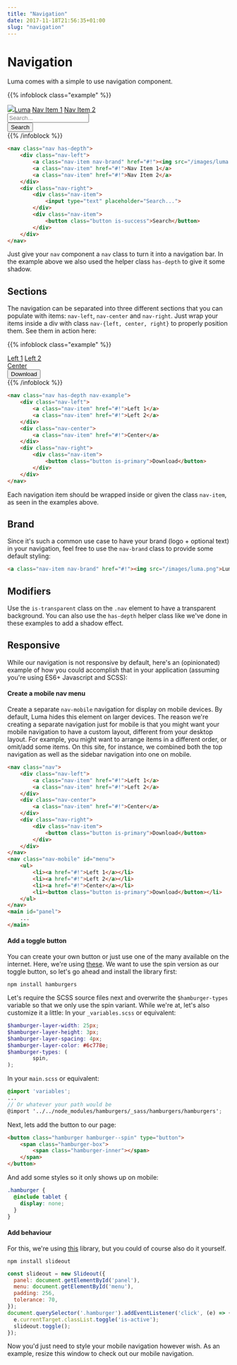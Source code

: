 ```yaml
---
title: "Navigation"
date: 2017-11-18T21:56:35+01:00
slug: "navigation"
---
```


# Navigation

Luma comes with a simple to use navigation component.

{{% infoblock class="example" %}}
<nav class="nav has-depth nav-example">
    <div class="nav-left">
        <a class="nav-item nav-brand" href="#!"><img src="/images/luma.png">Luma</a>
        <a class="nav-item" href="#!">Nav Item 1</a>
        <a class="nav-item" href="#!">Nav Item 2</a>
    </div>
    <div class="nav-right">
        <div class="nav-item">
            <input type="text" placeholder="Search...">
        </div>
        <div class="nav-item">
            <button class="button is-success">Search</button>
        </div>
    </div>
</nav>
{{% /infoblock %}}

```html
<nav class="nav has-depth">
    <div class="nav-left">
        <a class="nav-item nav-brand" href="#!"><img src="/images/luma.png">Luma</a>
        <a class="nav-item" href="#!">Nav Item 1</a>
        <a class="nav-item" href="#!">Nav Item 2</a>
    </div>
    <div class="nav-right">
        <div class="nav-item">
            <input type="text" placeholder="Search...">
        </div>
        <div class="nav-item">
            <button class="button is-success">Search</button>
        </div>
    </div>
</nav>
```

Just give your `nav` component a `nav` class to turn it into a navigation bar. In the example above we also used
the helper class `has-depth` to give it some shadow.

## Sections
The navigation can be separated into three different sections that you can populate with items: `nav-left`, `nav-center`
and `nav-right`. Just wrap your items inside a div with class `nav-{left, center, right}` to properly position them.
See them in action here:

{{% infoblock class="example" %}}
<nav class="nav has-depth nav-example">
    <div class="nav-left">
        <a class="nav-item" href="#!">Left 1</a>
        <a class="nav-item" href="#!">Left 2</a>
    </div>
    <div class="nav-center">
        <a class="nav-item" href="#!">Center</a>
    </div>
    <div class="nav-right">
        <div class="nav-item">
            <button class="button is-primary">Download</button>
        </div>
    </div>
</nav>
{{% /infoblock %}}

```html
<nav class="nav has-depth nav-example">
    <div class="nav-left">
        <a class="nav-item" href="#!">Left 1</a>
        <a class="nav-item" href="#!">Left 2</a>
    </div>
    <div class="nav-center">
        <a class="nav-item" href="#!">Center</a>
    </div>
    <div class="nav-right">
        <div class="nav-item">
            <button class="button is-primary">Download</button>
        </div>
    </div>
</nav>
```

Each navigation item should be wrapped inside or given the class `nav-item`, as seen in the examples above.

## Brand
Since it's such a common use case to have your brand (logo + optional text) in your navigation, feel free to use
the `nav-brand` class to provide some default styling:

```html
<a class="nav-item nav-brand" href="#!"><img src="/images/luma.png">Luma</a>
```

## Modifiers
Use the `is-transparent` class on the `.nav` element to have a transparent background. You can also use the `has-depth`
helper class like we've done in these examples to add a shadow effect.

## Responsive
While our navigation is not responsive by default, here's an (opinionated) example of how you could accomplish that in your
application (assuming you're using ES6+ Javascript and SCSS):


#### Create a mobile nav menu
Create a separate `nav-mobile` navigation for display on mobile devices. By default, Luma hides this element
on larger devices.
The reason we're creating a separate navigation just for mobile is that you might want your mobile navigation to have
a custom layout, different from your desktop layout. For example, you might want to arrange items in a different order,
or omit/add some items. On this site, for instance, we combined both the top navigation as well as the sidebar navigation
into one on mobile.

```html
<nav class="nav">
    <div class="nav-left">
        <a class="nav-item" href="#!">Left 1</a>
        <a class="nav-item" href="#!">Left 2</a>
    </div>
    <div class="nav-center">
        <a class="nav-item" href="#!">Center</a>
    </div>
    <div class="nav-right">
        <div class="nav-item">
            <button class="button is-primary">Download</button>
        </div>
    </div>
</nav>
<nav class="nav-mobile" id="menu">
    <ul>
        <li><a href="#!">Left 1</a></li>
        <li><a href="#!">Left 2</a></li>
        <li><a href="#!">Center</a></li>
        <li><button class="button is-primary">Download</button></li>
    </ul>
</nav>
<main id="panel">
    ...
</main>
```

#### Add a toggle button
You can create your own button or just use one of the many available on the internet. Here, we're using [these](https://jonsuh.com/hamburgers/).
We want to use the spin version as our toggle button, so let's go ahead and install the library first:
```shell
npm install hamburgers
```
Let's require the SCSS source files next and overwrite the `$hamburger-types` variable so that we only use the spin
variant. While we're at, let's also customize it a little:
In your `_variables.scss` or equivalent:
```scss
$hamburger-layer-width: 25px;
$hamburger-layer-height: 3px;
$hamburger-layer-spacing: 4px;
$hamburger-layer-color: #6c778e;
$hamburger-types: (
        spin,
);
```
In your `main.scss` or equivalent:
```scss
@import 'variables';
...
// Or whatever your path would be
@import '../../node_modules/hamburgers/_sass/hamburgers/hamburgers';
```
Next, lets add the button to our page:
```html
<button class="hamburger hamburger--spin" type="button">
    <span class="hamburger-box">
        <span class="hamburger-inner"></span>
    </span>
</button>
```
And add some styles so it only shows up on mobile:
```scss
.hamburger {
  @include tablet {
    display: none;
  }
}
```

#### Add behaviour
For this, we're using [this](https://slideout.js.org/) library, but you could of course also do it yourself.
```shell
npm install slideout
```
```javascript
const slideout = new Slideout({
  panel: document.getElementById('panel'),
  menu: document.getElementById('menu'),
  padding: 256,
  tolerance: 70,
});
document.querySelector('.hamburger').addEventListener('click', (e) => {
  e.currentTarget.classList.toggle('is-active');
  slideout.toggle();
});
```

Now you'd just need to style your mobile navigation however wish. As an example, resize this window to check out our
mobile navigation.



